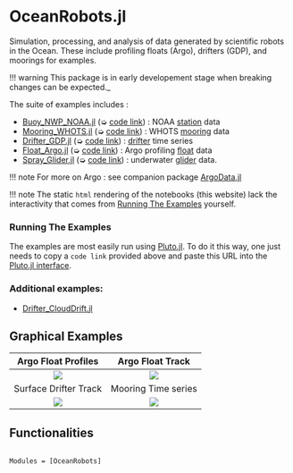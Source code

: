 # OceanRobots.jl

Simulation, processing, and analysis of data generated by scientific robots in the Ocean. These include profiling floats (Argo), drifters (GDP), and moorings for examples.

!!! warning	
    This package is in early developement stage when breaking changes can be expected._

The suite of examples includes :

- [Buoy\_NWP\_NOAA.jl](Buoy_NWP_NOAA.html) (➭ [code link](https://raw.githubusercontent.com/gaelforget/OceanRobots.jl/master/examples/Buoy_NWP_NOAA.jl)) : NOAA [station](https://www.ndbc.noaa.gov/) data
- [Mooring\_WHOTS.jl](Mooring_WHOTS.html) (➭ [code link](https://raw.githubusercontent.com/gaelforget/OceanRobots.jl/master/examples/Mooring_WHOTS.jl)) : WHOTS [mooring](http://www.soest.hawaii.edu/whots/wh_data.html) data
- [Drifter\_GDP.jl](Drifter_GDP.html) (➭ [code link](https://raw.githubusercontent.com/gaelforget/OceanRobots.jl/master/examples/Drifter_GDP.jl)) : [drifter](https://www.aoml.noaa.gov/phod/gdp/hourly_data.php) time series
- [Float\_Argo.jl](Float_Argo.html) (➭ [code link](https://raw.githubusercontent.com/gaelforget/OceanRobots.jl/master/examples/Float_Argo.jl)) : Argo profiling [float](https://argo.ucsd.edu) data
- [Spray\_Glider.jl](Spray_Glider.html) (➭ [code link](https://raw.githubusercontent.com/gaelforget/OceanRobots.jl/master/examples/Spray_Glider.jl)) : underwater [glider](http://spraydata.ucsd.edu/projects/) data.

!!! note
    For more on Argo : see companion package [ArgoData.jl](https://github.com/JuliaOcean/ArgoData.jl)

!!! note
    The static `html` rendering of the notebooks (this website) lack the interactivity that comes from [Running The Examples](@ref) yourself.
	
### Running The Examples

The examples are most easily run using [Pluto.jl](https://github.com/fonsp/Pluto.jl). To do it this way, one just needs to copy a `code link` provided above and paste this URL into the [Pluto.jl interface](https://github.com/fonsp/Pluto.jl/wiki/🔎-Basic-Commands-in-Pluto).

### Additional examples:

- [Drifter\_CloudDrift.jl](https://raw.githubusercontent.com/gaelforget/OceanRobots.jl/master/examples/Drifter_CloudDrift.jl) 

## Graphical Examples

Argo Float Profiles             |  Argo Float Track
:------------------------------:|:---------------------------------:
![](https://user-images.githubusercontent.com/20276764/150622766-aee5773d-7fea-4360-9b47-05f68e235499.png)  |  ![](https://user-images.githubusercontent.com/20276764/150622726-61169b99-4320-4069-b113-5edabb9b64fe.png)
Surface Drifter Track | Mooring Time series 
![](https://user-images.githubusercontent.com/20276764/149673826-a43e2a44-f4e5-437b-99cb-5e032228b3af.png) | ![](https://user-images.githubusercontent.com/20276764/149675305-82364bde-e3a9-4975-8fb2-fb67e17dacc5.png)

## Functionalities

```@index
```

```@autodocs
Modules = [OceanRobots]
```
